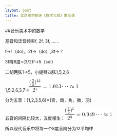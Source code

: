 ```yaml
---
layout: post
title: 北京航空航天《数学大观》第三课
---
```

##音乐美术中的数学

基音和泛音频率f, 2f, 3f, ……

f→1（do），2f→（do）,3f→？

3f降8度=(3/2)f→5（sol）

二胡两弦1→5，小提琴四弦1,5,2,6

1,5,2,6,3,7→<img class="size-full wp-image-1798 alignnone" title="buaa-shuxuedaguan-lesson-3-1" src="/images/2012/07/buaa-shuxuedaguan-lesson-3-1.gif" alt="" width="161" height="41" />

分为五音：{1,2,3,5,6}={宫，商，角，微，羽}

五音的间隔比较大，五度相生：<img class="size-full wp-image-1799 alignnone" title="buaa-shuxuedaguan-lesson-3-2" src="/images/2012/07/buaa-shuxuedaguan-lesson-3-2.gif" alt="" width="155" height="41" />

所以现代音乐中将每一个8度音阶分为12平均律
